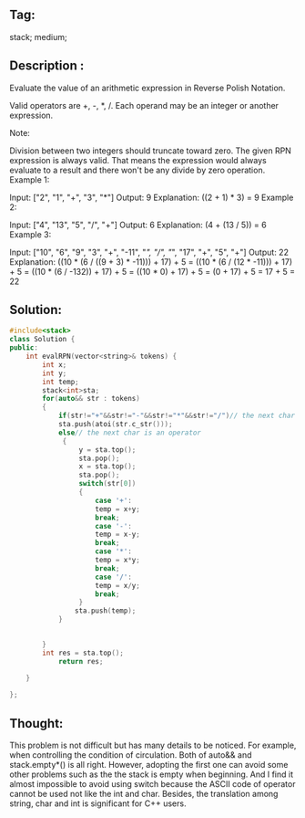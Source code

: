 ## Tag:
stack; medium;
## Description :
Evaluate the value of an arithmetic expression in Reverse Polish Notation.

Valid operators are +, -, *, /. Each operand may be an integer or another expression.

Note:

Division between two integers should truncate toward zero.
The given RPN expression is always valid. That means the expression would always evaluate to a result and there won't be any divide by zero operation.
Example 1:

Input: ["2", "1", "+", "3", "*"]
Output: 9
Explanation: ((2 + 1) * 3) = 9
Example 2:

Input: ["4", "13", "5", "/", "+"]
Output: 6
Explanation: (4 + (13 / 5)) = 6
Example 3:

Input: ["10", "6", "9", "3", "+", "-11", "*", "/", "*", "17", "+", "5", "+"]
Output: 22
Explanation: 
  ((10 * (6 / ((9 + 3) * -11))) + 17) + 5
= ((10 * (6 / (12 * -11))) + 17) + 5
= ((10 * (6 / -132)) + 17) + 5
= ((10 * 0) + 17) + 5
= (0 + 17) + 5
= 17 + 5
= 22

## Solution:
```c++
#include<stack>
class Solution {
public:
    int evalRPN(vector<string>& tokens) {
        int x;
        int y;
        int temp;
        stack<int>sta;
        for(auto&& str : tokens)
        {
            if(str!="+"&&str!="-"&&str!="*"&&str!="/")// the next char is a number
            sta.push(atoi(str.c_str()));
            else// the next char is an operator
             {
                 y = sta.top();
                 sta.pop();
                 x = sta.top();
                 sta.pop();
                 switch(str[0])
                 {
                     case '+':
                     temp = x+y;
                     break;
                     case '-':
                     temp = x-y;
                     break;
                     case '*':
                     temp = x*y;
                     break;
                     case '/':
                     temp = x/y;
                     break;
                 }
                sta.push(temp);
            }

            
        }
        int res = sta.top();
            return res;

    }
            
};

```
## Thought:
This problem is not difficult but has many details to be noticed. 
For example, when controlling the condition of circulation. Both of auto&& and stack.empty*() is all right. However, adopting the first
one can avoid some other problems such as the the stack is empty when beginning. 
And I find it almost impossible to avoid using switch because the ASCII code of operator cannot be used not like the int and char.
Besides, the translation among string, char and int is significant for C++ users.

